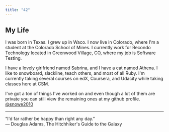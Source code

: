 ```yaml
---
title: "42"
---
```

## My Life

I was born in Texas. I grew up in Waco. I now live in Colorado, where I'm a student at the Colorado School of Mines. I currently work for Recondo Technology located in Greenwood Village, CO, where my job is Software Testing.

I have a lovely girlfriend named Sabrina, and I have a cat named Athena. I like to snowboard, slackline, teach others, and most of all Ruby. I'm currently taking several courses on edX, Coursera, and Udacity while taking classes here at CSM.

I've got a ton of things I've worked on and even though a lot of them are private you can still view the remaining ones at my github profile. [@snowe2010](http://github.com/snowe2010)

<hr class="style-two">

<p class="center">
“I'd far rather be happy than right any day.”
<br/>
― Douglas Adams, The Hitchhiker's Guide to the Galaxy
</p>

